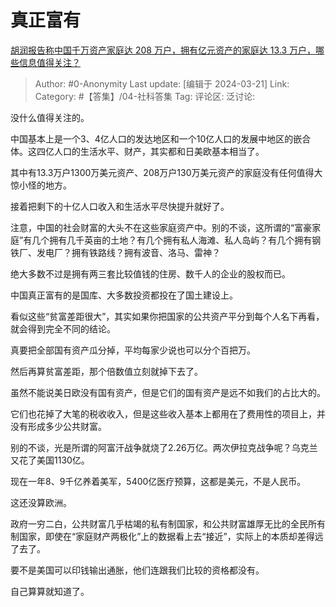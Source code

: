 # 真正富有
[胡润报告称中国千万资产家庭达 208 万户，拥有亿元资产的家庭达 13.3 万户，哪些信息值得关注？](https://www.zhihu.com/question/649232756/answer/3437952073)

> Author: #0-Anonymity
> Last update: [编辑于 2024-03-21]
> Link:
> Category: #【答集】/04-社科答集 
> Tag: 
> 评论区:
> 泛讨论:

没什么值得关注的。

中国基本上是一个3、4亿人口的发达地区和一个10亿人口的发展中地区的嵌合体。这四亿人口的生活水平、财产，其实都和日美欧基本相当了。

其中有13.3万户1300万美元资产、208万户130万美元资产的家庭没有任何值得大惊小怪的地方。

接着把剩下的十亿人口收入和生活水平尽快提升就好了。

注意，中国的社会财富的大头不在这些家庭资产中。别的不谈，这所谓的“富豪家庭”有几个拥有几千英亩的土地？有几个拥有私人海滩、私人岛屿？有几个拥有钢铁厂、发电厂？拥有铁路线？拥有波音、洛马、雷神？

绝大多数不过是拥有两三套比较值钱的住房、数千人的企业的股权而已。

中国真正富有的是国库、大多数投资都投在了国土建设上。

看似这些“贫富差距很大”，其实如果你把国家的公共资产平分到每个人名下再看，就会得到完全不同的结论。

真要把全部国有资产瓜分掉，平均每家少说也可以分个百把万。

然后再算贫富差距，那个倍数值立刻就掉下去了。

虽然不能说美日欧没有国有资产，但是它们的国有资产是远不如我们的占比大的。

它们也花掉了大笔的税收收入，但是这些收入基本上都用在了费用性的项目上，并没有形成多少公共财富。

别的不谈，光是所谓的阿富汗战争就烧了2.26万亿。两次伊拉克战争呢？乌克兰又花了美国1130亿。

现在一年8、9千亿养着美军，5400亿医疗预算，这都是美元，不是人民币。

这还没算欧洲。

政府一穷二白，公共财富几乎枯竭的私有制国家，和公共财富雄厚无比的全民所有制国家，即使在“家庭财产两极化”上的数据看上去“接近”，实际上的本质却差得远了去了。

要不是美国可以印钱输出通胀，他们连跟我们比较的资格都没有。

自己算算就知道了。